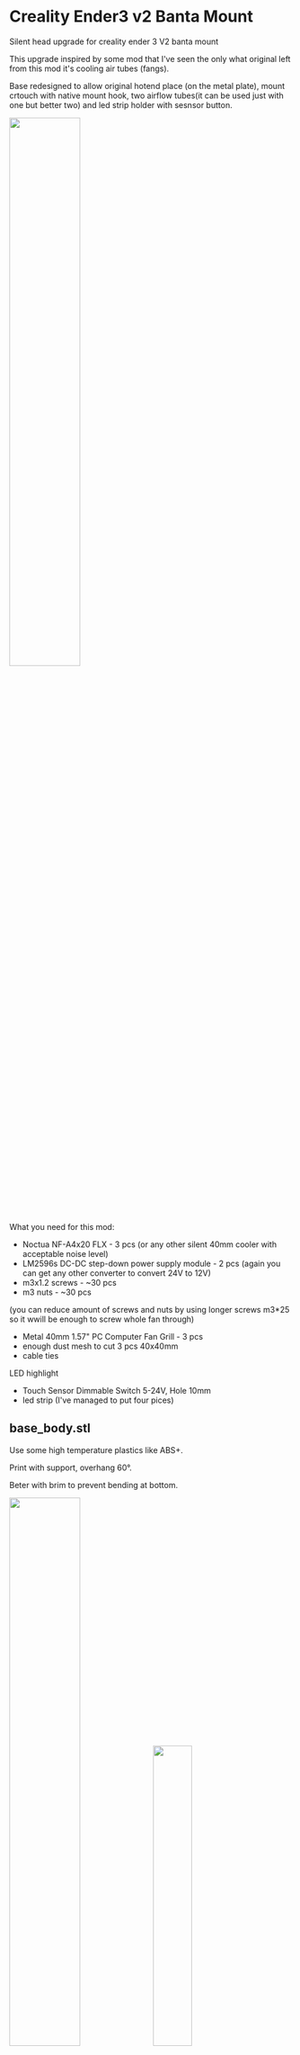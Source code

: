 # Creality Ender3 v2 Banta Mount
Silent head upgrade for creality ender 3 V2 banta mount

This upgrade inspired by some mod that I've seen the only what original left from this mod it's cooling air tubes (fangs).

Base redesigned to allow original hotend place (on the metal plate), mount crtouch with native mount hook, two airflow tubes(it can be used just with one but better two) and led strip holder with sesnsor button.

<img src="https://user-images.githubusercontent.com/25594311/192141425-510de61c-dc2c-4093-9287-363bcab2d228.png" width="50%"></img> 


What you need for this mod:
- Noctua NF-A4x20 FLX - 3 pcs (or any other silent 40mm cooler with acceptable noise level)
- LM2596s DC-DC step-down power supply module - 2 pcs (again you can get any other converter to convert 24V to 12V)
- m3x1.2 screws - ~30 pcs
- m3 nuts - ~30 pcs

(you can reduce amount of screws and nuts by using longer screws m3*25 so it wwill be enough to screw whole fan through)
- Metal 40mm 1.57" PC Computer Fan Grill - 3 pcs
- enough dust mesh to cut 3 pcs 40x40mm
- cable ties

LED highlight
- Touch Sensor Dimmable Switch 5-24V, Hole 10mm
- led strip (I've managed to put four pices)

## base_body.stl

Use some high temperature plastics like ABS+.

Print with support, overhang 60°.

Beter with brim to prevent bending at bottom.

<img src="https://user-images.githubusercontent.com/25594311/192141297-a5dc3bf5-6590-4be8-a0a2-7abb5ba8c9a0.png" width="50%"> </img><img src="https://user-images.githubusercontent.com/25594311/192141384-f37932f4-ae91-43ba-8c5d-51564c5e593e.png" width="37%"></img> 

## BantaMount-Fang-Dual40mm.stl

I've printed everything with the same ABS+ plaastic but for air tubes you can use even PLA.

Fangs are not required support.

<img src="https://user-images.githubusercontent.com/25594311/192141295-0819f22c-49e9-4ff6-8b40-f5af442e05f8.png" width="50%"> 

## ledstripmount.stl

Again here you caan use PLA plastic.

It is required support.

Print orientation like on CURA screenshot below.

<img src="https://user-images.githubusercontent.com/25594311/192212047-2e2fda26-7769-4383-85af-461713ad77d7.png" width="50%"> 

<img src="https://user-images.githubusercontent.com/25594311/192141291-a37b2995-2f5f-4b6a-a60e-a76e378492bf.png" width="50%"> 

